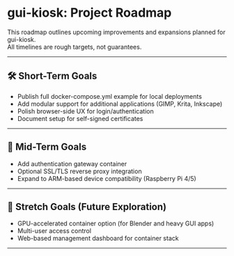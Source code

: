 # gui-kiosk: Project Roadmap

This roadmap outlines upcoming improvements and expansions planned for gui-kiosk.  
All timelines are rough targets, not guarantees.

---

## 🛠 Short-Term Goals
- Publish full docker-compose.yml example for local deployments
- Add modular support for additional applications (GIMP, Krita, Inkscape)
- Polish browser-side UX for login/authentication
- Document setup for self-signed certificates

---

## 🚀 Mid-Term Goals
- Add authentication gateway container
- Optional SSL/TLS reverse proxy integration
- Expand to ARM-based device compatibility (Raspberry Pi 4/5)

---

## 🧠 Stretch Goals (Future Exploration)
- GPU-accelerated container option (for Blender and heavy GUI apps)
- Multi-user access control
- Web-based management dashboard for container stack

---

